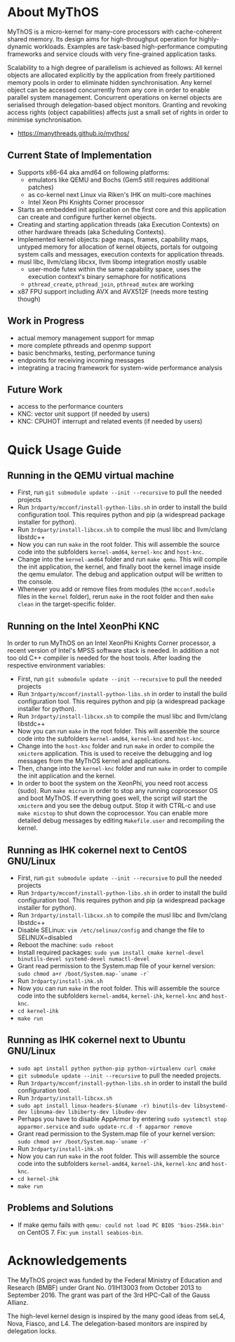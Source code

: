 # About MyThOS

MyThOS is a micro-kernel for many-core processors with cache-coherent
shared memory. Its design aims for high-throughput operation for
highly-dynamic workloads. Examples are task-based high-performance
computing frameworks and service clouds with very fine-grained
application tasks.

Scalability to a high degree of parallelism is achieved as follows:
All kernel objects are allocated explicitly by the application from
freely partitioned memory pools in order to eliminate hidden
synchronisation. Any kernel object can be accessed concurrently from
any core in order to enable parallel system management. Concurrent
operations on kernel objects are serialised through delegation-based
object monitors. Granting and revoking access rights (object
capabilities) affects just a small set of rights in order to minimise
synchronisation.

* https://manythreads.github.io/mythos/

## Current State of Implementation

* Supports x86-64 aka amd64 on following platforms:
    * emulators like QEMU and Bochs (Gem5 still requires additional patches)
    * as co-kernel next Linux via Riken's IHK on multi-core machines
    * Intel Xeon Phi Knights Corner processor
* Starts an embedded init application on the first core and this
  application can create and configure further kernel objects.
* Creating and starting application threads (aka Execution Contexts)
  on other hardware threads (aka Scheduling Contexts).
* Implemented kernel objects: page maps, frames, capability maps,
  untyped memory for allocation of kernel objects,
  portals for outgoing system calls and messages,
  execution contexts for application threads.
* musl libc, llvm/clang libcxx, llvm libomp integration mostly usable
    * user-mode futex within the same capability space, uses the execution context's binary semaphore for notifications
    * `pthread_create`, `pthread_join`, `pthread_mutex` are working
* x87 FPU support including AVX and AVX512F (needs more testing though)

## Work in Progress

* actual memory management support for mmap
* more complete pthreads and openmp support
* basic benchmarks, testing, performance tuning
* endpoints for receiving incoming messages
* integrating a tracing framework for system-wide performance analysis

## Future Work

* access to the performance counters
* KNC: vector unit support (if needed by users)
* KNC: CPUHOT interrupt and related events (if needed by users)

# Quick Usage Guide

## Running in the QEMU virtual machine

* First, run `git submodule update --init --recursive` to pull the needed projects
* Run `3rdparty/mcconf/install-python-libs.sh` in order to install the build configuration tool. This requires python and pip (a widespread package installer for python).
* Run `3rdparty/install-libcxx.sh` to compile the musl libc and llvm/clang libstdc++
* Now you can run `make` in the root folder. This will assemble the source code into the subfolders `kernel-amd64`, `kernel-knc` and `host-knc`.
* Change into the `kernel-amd64` folder and run `make qemu`. This will compile the init application, the kernel, and finally boot the kernel image inside the qemu emulator. The debug and application output will be written to the console.
* Whenever you add or remove files from modules (the `mcconf.module` files in the `kernel` folder), rerun `make` in the root folder and then `make clean` in the target-specific folder.

## Running on the Intel XeonPhi KNC

In order to run MyThOS on an Intel XeonPhi Knights Corner processor, a recent version of Intel's MPSS software stack is needed. In addition a not too old C++ compiler is needed for the host tools. After loading the respective environment variables:
* First, run `git submodule update --init --recursive` to pull the needed projects
* Run `3rdparty/mcconf/install-python-libs.sh` in order to install the build configuration tool. This requires python and pip (a widespread package installer for python).
* Run `3rdparty/install-libcxx.sh` to compile the musl libc and llvm/clang libstdc++
* Now you can run `make` in the root folder. This will assemble the source code into the subfolders `kernel-amd64`, `kernel-knc` and `host-knc`.
* Change into the `host-knc` folder and run `make` in order to compile the `xmicterm` application. This is used to receive the debugging and log messages from the MyThOS kernel and applications.
* Then, change into the `kernel-knc` folder and run `make` in order to compile the init application and the kernel.
* In order to boot the system on the XeonPhi, you need root access (sudo). Run `make micrun` in order to stop any running coprocessor OS and boot MyThOS. If everything goes well, the script will start the `xmicterm` and you see the debug output. Stop it with CTRL-c and use `make micstop` to shut down the coprocessor. You can enable more detailed debug messages by editing `Makefile.user` and recompiling the kernel.

## Running as IHK cokernel next to CentOS GNU/Linux

* First, run `git submodule update --init --recursive` to pull the needed projects
* Run `3rdparty/mcconf/install-python-libs.sh` in order to install the build configuration tool. This requires python and pip (a widespread package installer for python).
* Run `3rdparty/install-libcxx.sh` to compile the musl libc and llvm/clang libstdc++
* Disable SELinux: `vim /etc/selinux/config` and change the file to SELINUX=disabled
* Reboot the machine: `sudo reboot`
* Install required packages: `sudo yum install cmake kernel-devel binutils-devel systemd-devel numactl-devel`
* Grant read permission to the System.map file of your kernel version: ``sudo chmod a+r /boot/System.map-`uname -r` ``
* Run `3rdparty/install-ihk.sh`
* Now you can run `make` in the root folder. This will assemble the source code into the subfolders `kernel-amd64`, `kernel-ihk`, `kernel-knc` and `host-knc`.
* `cd kernel-ihk`
* `make run`

## Running as IHK cokernel next to Ubuntu GNU/Linux

* `sudo apt install python python-pip python-virtualenv curl cmake`
* `git submodule update --init --recursive` to pull the needed projects.
* Run `3rdparty/mcconf/install-python-libs.sh` in order to install the build configuration tool.
* Run `3rdparty/install-libcxx.sh`
* `sudo apt install linux-headers-$(uname -r) binutils-dev libsystemd-dev libnuma-dev libiberty-dev libudev-dev`
* Perhaps you have to disable AppArmor by entering `sudo systemctl stop apparmor.service` and `sudo update-rc.d -f apparmor remove`
* Grant read permission to the System.map file of your kernel version: ``sudo chmod a+r /boot/System.map-`uname -r` ``
* Run `3rdparty/install-ihk.sh`
* Now you can run `make` in the root folder. This will assemble the source code into the subfolders `kernel-amd64`, `kernel-ihk`, `kernel-knc` and `host-knc`.
* `cd kernel-ihk`
* `make run`

## Problems and Solutions
* If make qemu fails with `qemu: could not load PC BIOS 'bios-256k.bin'` on CentOS 7. Fix: `yum install seabios-bin`.

# Acknowledgements

The MyThOS project was funded by the Federal Ministry of Education and Research (BMBF) under Grant No. 01IH13003 from October 2013 to September 2016. The grant was part of the 3rd HPC-Call of the Gauss Allianz.

The high-level kernel design is inspired by the many good ideas from seL4, Nova, Fiasco, and L4. The delegation-based monitors are inspired by delegation locks.
